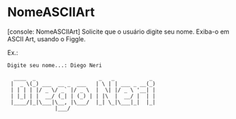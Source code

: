 # NomeASCIIArt
[console: NomeASCIIArt] Solicite que o usuário digite seu nome. Exiba-o em ASCII Art, usando o Figgle.

Ex.:

```
Digite seu nome...: Diego Neri

  ____  _                    _   _           _
 |  _ \(_) ___  __ _  ___   | \ | | ___ _ __(_)
 | | | | |/ _ \/ _` |/ _ \  |  \| |/ _ \ '__| |
 | |_| | |  __/ (_| | (_) | | |\  |  __/ |  | |
 |____/|_|\___|\__, |\___/  |_| \_|\___|_|  |_|
               |___/
```
